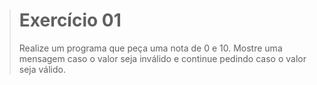 > # Exercício 01
> 
> Realize um programa que peça uma nota de 0 e 10. Mostre uma mensagem caso o valor seja inválido e continue pedindo caso o valor seja válido. 
